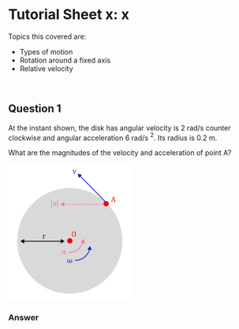 <script type="text/x-mathjax-config">
  MathJax.Hub.Config({
    tex2jax: {
      inlineMath: [ ['$','$'], ["\\(","\\)"] ],
      processEscapes: true
    }
  });
</script>


# Tutorial Sheet x: x

Topics this covered are:
- Types of motion
- Rotation around a fixed axis
- Relative velocity

<br>

## Question 1 

At the instant shown, the disk has angular velocity is 2 rad/s counter clockwise and angular acceleration 6 rad/s $^2$. Its radius is 0.2 m. 

What are the magnitudes of the velocity and acceleration of point A?

<img src = "figs\01_planar_kinematics\Q1.png" width="50%"> <br>


### Answer




<br><br>
